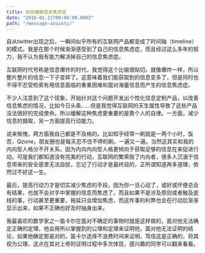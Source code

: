 ```yaml
---
title: 如何缓解信息焦虑症
date: "2016-01-11T00:00:00.000Z"
path: "/message-anxiety/"
---
```


自从twitter出现之后，一瞬间似乎所有的互联网产品都变成了时间轴（timeline）的模式。我是在那个时候渐渐感受到了自己的信息焦虑症，而且经过这么多年的努力，我不认为我有能力解决掉自己的信息焦虑症。

互联网时代号称是信息爆炸的时代，我觉得这个比喻很贴切，就像爆炸一样，所以整片整片的信息一下子变碎了。这意味着我们能获取到的信息变多了，但是同时也不得不忍受检索有用信息面临的重重困难和面对海量信息而产生的信息焦虑症。

不少人注意到了这个现象，开始针对这个问题开发出个性化信息定制产品，以改善信息焦虑的情况，比如今日头条……但是我觉得互联网的天生属性导致了这些产品没法很好的完成使命。所以缓解这种焦虑更重要的是靠个人的自律。一方面，减少信息的摄取，另一方面提高行动能力。

说来惭愧，两方面我自己都是不及格的。比如知乎经常一刷就是一两个小时，饭否，Qzone，朋友圈也是每天忍不住不停的刷，一遍又一遍。当然这其实和我的内向型人格分不开关系，因为内向内向型人格更倾向于获取足够的信息在来促进行动。可是我们都知道没有完美的行动，互联网的繁荣毁了内向者，很多人沉湎于信息带来的安全感里无法自拔，忘记了行动才是最终目的，正所谓知道再多道理，依然过不好这一生。

最后，提高行动力才是切实减少焦虑的手段，因为你一旦心动了，或好或坏便总会有结果，也就不会对手中掌握的信息而焦虑了。而且如果不是涉及原则或者触及底线的事，行动甚至更重要，拖延只会增加焦虑，而这件事的利弊也会在行动后渐渐显示出来，如果不正确也好及时抽身出来。

我最喜欢的数学家之一笛卡尔在面对不确定的事物时就是这样做的，面对他无法确定正确的定理，他会用所以掌握到的公理和定理来证明他，面对他无法证明的结论，如果他确定那是对的，笛卡尔选择不浪费时间来证明，笃信这是正确的，将其视为公理，这点在其对上帝的证明过程中多次体现，感兴趣的同学可以翻来看看。
